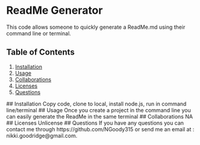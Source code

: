 
# ReadMe Generator

This code allows someone to quickly generate a ReadMe.md using their command line or terminal.

## Table of Contents
1. [Installation](#install)
2. [Usage](#usage)
3. [Collaborations](#collab)
4. [Licenses](#license)
5. [Questions](#question)

<a name="install"/>
## Installation
Copy code, clone to local, install node.js, run in command line/terminal

<a name="usage"/>
## Usage
Once you create a project in the command line you can easily generate the ReadMe in the same terminal

<a name="collab"/>
## Collaborations
NA

<a name="license"/>
## Licenses
Unlicense

<a name="question"/>
## Questions
If you have any questions you can contact me through https://github.com/NGoody315 or send me an email at : nikki.goodridge@gmail.com.
